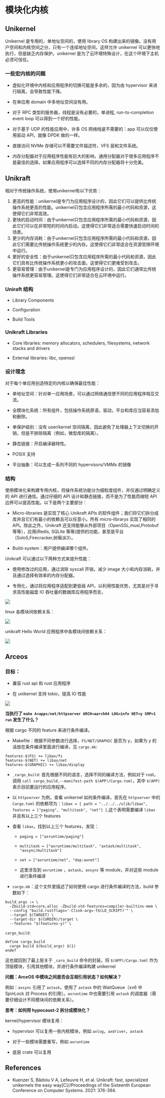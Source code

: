 # 模块化内核

## Unikernel

Unikernel 是专用的，单地址空间的，使用 library OS 构建出来的镜像。没有用户空间和内核空间之分，只有一个连续地址空间，这样允许 unikernel 可以更快地执行，但是缺乏内存保护。unikernel 是为了云环境特殊设计，在这个环境下主机必须可信任。

### 一些宏内核的问题

- 虚拟化环境中内核和应用程序的切换可能是多余的，因为由 hypervisor 来进行隔离，会导致性能下降。

- 在单应用 domain 中多地址空间没有用。

- 对于 RPC 类型的服务器，线程是没有必要的，单进程, run-to-completion event loop 可以得到一个好的性能。

- 对于基于 UDP 的性能应用中，许多 OS 网络栈是不需要的：app 可以仅仅使用驱动 API，就像 DPDK 做的一样。

- 直接访问 NVMe 存储可以不需要文件描述符，VFS 层和文件系统。

- 内存分配器对于应用程序性能有巨大的影响，通用分配器对于很多应用程序不是最佳的选择。如果应用程序可以选择不同的内存分配器将十分完美。

## Unikraft

相对于传统操作系统，使用unikernel有以下优势：

1. 更高的性能：unikernel是专门为应用程序设计的，因此它们可以提供比传统操作系统更高的性能。unikernel只包含应用程序所需的最小代码和资源，这使得它们非常高效。
2. 更快的启动时间：由于unikernel只包含应用程序所需的最小代码和资源，因此它们可以在非常短的时间内启动。这使得它们非常适合需要快速启动时间的场景。
3. 更少的内存消耗：由于unikernel只包含应用程序所需的最小代码和资源，因此它们需要比传统操作系统更少的内存。这使得它们非常适合在资源受限环境中运行。
4. 更好的安全性：由于unikernel只包含应用程序所需的最小代码和资源，因此它们具有比传统操作系统更小的攻击面。这使得它们更难受到攻击。
5. 更容易管理：由于unikernel是专门为应用程序设计的，因此它们通常比传统操作系统更容易管理。这使得它们非常适合在云环境中运行。

### Uniraft 结构

- Library Components

- Configuration

- Build Tools

### Unikraft Libraries

- Core libraries: memory allocators, schedulers, filesystems, network stacks and drivers

- External libraries: libc, openssl

### 设计理念

对于每个单应用创造特定的内核以确保最佳性能：

- 单地址空间：针对单一应用场景，可以通过网络通信使不同的应用程序相互交流。

- 全模块化系统：所有组件，包括操作系统原语，驱动，平台和库应当容易添加和删除。

- 单保护级别：没有 user/kernel 空间隔离，因此避免了处理器上下文切换的开销，但是不排除隔离（例如，微型库的隔离）。

- 静态链接：开启编译器特性。

- POSIX 支持

- 平台抽象：可以生成一系列不同的 hypervisors/VMMs 的镜像

### 结构

使用模块化来构建专用内核，将操作系统功能分为细粒度组件，并仅通过明确定义的 API 进行通信。通过仔细的 API 设计和静态链接，而不是为了性能而缩短 API 边界可以提高性能。以下是两个主要部分：

- Micro-libraries 是实现了核心 Unikraft APIs 的软件组件；我们将它们拆分成库并且它们有最小的依赖且可以任意小。所有 micro-librarys 实现了相同的 API。除此之外，Unikraft 还支持能够从外部项目（OpenSSL,musl,Protobuf 等等），应用(Redis, SQLite 等等)提供的功能，甚至是平台（Solo5,Firecracker,树莓派3）。

- Build-system：用户提供编译哪个组件。

Unikraft 可以通过以下两种方式来提升性能：

- 使用修改过的应用，通过消除 syscall 开销，减少 image 大小和内存消耗，并且通过选择有效率的内存分配器。

- 专用化，通过将应用程序适配到更低级 API，以利用性能优势，尤其是对于寻求高性能磁盘 IO 吞吐量的数据库应用程序而言。

![](moduler-os/unikraft-arch.png)

linux 各模块间依赖关系：

![](moduler-os/linux-dependencies.png)

unikraft Hello World 应用程序中各模块间依赖关系：

![](moduler-os/unikraft-dependencies.png)

## Arceos

### 目标：

- 兼容 rust api 和 rust 应用程序

- 在 unikernel 支持 tokio，提高 IO 性能

![](moduler-os/ArceOS.svg)

**当执行了 `make A=apps/net/httpserver ARCH=aarch64 LOG=info NET=y SMP=1 run` 发生了什么？**

根据 cargo 不同的 feature 来进行条件编译。

- Makefile：根据不同参数进行选择，`FS/NET/GRAPHIC` 是否为 y，如果为 y 的话放在条件编译里面进行编译，见 `cargo.mk`:

```
features-$(FS) += libax/fs
features-$(NET) += libax/net
features-$(GRAPHIC) += libax/display
```

- `_cargo_build`: 首先根据不同的语言，选择不同的编译方法，例如对于 rust，调用 `call cargo_build,--manifest-path $(APP)/Cargo.toml`，其中 `$(APP)` 表示目前要运行的应用程序。

- 以 `httpserver` 为例，查看 unikernel 如何条件编译，首先在 `httpserver` 中的 `Cargo.toml` 的依赖项为：`libax = { path = "../../../ulib/libax", features = ["paging", "multitask", "net"] }`,这个表明需要编译 `libax` 并且有以上三个 features

- 查看 `libax`，找到以上三个 features，发现：
  
  - `paging = ["axruntime/paging"]`
  
  - `multitask = ["axruntime/multitask", "axtask/multitask", "axsync/multitask"]`
  
  - `net = ["axruntime/net", "dep:axnet"]`
  
  - 这里涉及到 `axruntime` ，`axtask`，`axsync` 等 module，并对这些 module 进行条件编译

- `cargo.mk`：这个文件里描述了如何使用 cargo 进行条件编译的方法，build 参数如下：

```
build_args := \
  -Zbuild-std=core,alloc -Zbuild-std-features=compiler-builtins-mem \
  --config "build.rustflags='-Clink-arg=-T$(LD_SCRIPT)'" \
  --target $(TARGET) \
  --target-dir $(CURDIR)/target \
  --features "$(features-y)" \
```

`cargo_build`:

```
define cargo_build
  cargo build $(build_args) $(1)
endef
```

这也就回到了最上层关于 `_caro_build` 命令的封装，将 `$(APP)/Cargo.toml` 作为顶层模块，引用其他模块，并进行条件编译构建 unikernel

**问题：ArceOS 中模块之间是否会互相引用状态？如何解决？**

例如：`axsync` 引用了 `axtask`，使用了 `axtask` 中的 WaitQueue（xv6 中 SpinLock 对 Process 的引用）。`axruntime` 中也需要引用 `axtask` 的调度器（需要仔细设计不同模块间的依赖关系）。

**思考：如何将 hypocaust-2 拆分成模块化？**

kernel/hypervisor 模块复用：

- hypervisor 可以复用一些内核模块，例如 `axlog`，`axdriver`，`axtask`

- 对于一些模块需要重写，例如 `axruntime`

- 底层 crate 可以复用

## References

- Kuenzer S, Bădoiu V A, Lefeuvre H, et al. Unikraft: fast, specialized unikernels the easy way[C]//Proceedings of the Sixteenth European Conference on Computer Systems. 2021: 376-394.
